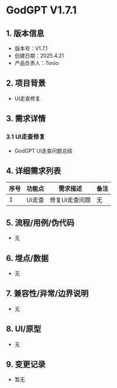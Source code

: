 # GodGPT V1.7.1

## 1. 版本信息
- 版本号：V1.7.1
- 创建日期：2025.4.21
- 产品负责人：Tonio

## 2. 项目背景
- UI走查修复

## 3. 需求详情
### 3.1 UI走查修复
- GodGPT UI走查问题总结

## 4. 详细需求列表
| 序号 | 功能点 | 需求描述 | 备注 |
|------|--------|----------|------|
| 1    | UI走查 | 修复UI走查问题 | 无 |

## 5. 流程/用例/伪代码
- 无

## 6. 埋点/数据
- 无

## 7. 兼容性/异常/边界说明
- 无

## 8. UI/原型
- 无

## 9. 变更记录
- 暂无
